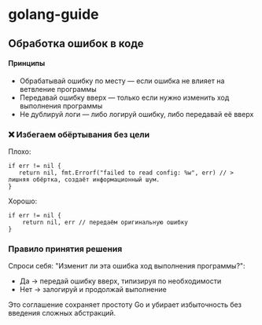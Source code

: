 # golang-guide

## Обработка ошибок в коде

#### Принципы
* Обрабатывай ошибку по месту — если ошибка не влияет на ветвление программы
* Передавай ошибку вверх — только если нужно изменить ход выполнения программы
* Не дублируй логи — либо логируй ошибку, либо передавай её вверх

### ❌ Избегаем обёртывания без цели
Плохо:

    if err != nil {
       return nil, fmt.Errorf("failed to read config: %w", err) // > лишняя обёртка, создаёт информационный шум.
    }
Хорошо:

    if err != nil {
        return nil, err // передаём оригинальную ошибку
    }

### Правило принятия решения

Спроси себя: "Изменит ли эта ошибка ход выполнения программы?":


- Да → передай ошибку вверх, типизируя по необходимости
- Нет → залогируй и продолжай выполнение

Это соглашение сохраняет простоту Go и убирает избыточность без введения сложных абстракций.